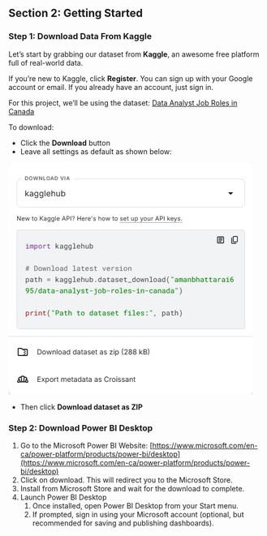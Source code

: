 ## **Section 2: Getting Started**

### **Step 1: Download Data From Kaggle**

Let’s start by grabbing our dataset from **Kaggle**, an awesome free platform full of real-world data.

If you’re new to Kaggle, click **Register**. You can sign up with your Google account or email. If you already have an account, just sign in.

For this project, we’ll be using the dataset: [Data Analyst Job Roles in Canada](https://www.kaggle.com/datasets/amanbhattarai695/data-analyst-job-roles-in-canada)

To download:

* Click the **Download** button  
* Leave all settings as default as shown below:

![](kaggle-download.png)

* Then click **Download dataset as ZIP**

### **Step 2: Download Power BI Desktop**

1. Go to the Microsoft Power BI Website: [https://www.microsoft.com/en-ca/power-platform/products/power-bi/desktop](https://www.microsoft.com/en-ca/power-platform/products/power-bi/desktop)   
2. Click on download. This will redirect you to the Microsoft Store.  
3. Install from Microsoft Store and wait for the download to complete.   
4. Launch Power BI Desktop  
   1. Once installed, open Power BI Desktop from your Start menu.  
   2. If prompted, sign in using your Microsoft account (optional, but recommended for saving and publishing dashboards).